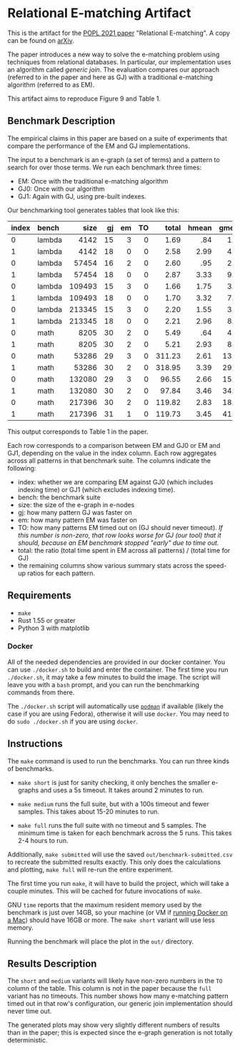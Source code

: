 # Relational E-matching Artifact

This is the artifact for the
[POPL 2021 paper](https://popl22.sigplan.org/details/POPL-2022-popl-research-papers/35/Relational-E-Matching)
"Relational E-matching".
A copy can be found on 
[arXiv](https://arxiv.org/abs/2108.02290).

The paper introduces a new way to solve the e-matching problem 
using techniques from relational databases.
In particular, our implementation uses an algorithm called _generic join_.
The evaluation compares our approach (referred to in the paper and here as GJ)
with a traditional e-matching algorithm (referred to as EM).

This artifact aims to reproduce Figure 9 and Table 1.

## Benchmark Description

The empirical claims in this paper are based on a suite 
of experiments that compare the performance of the 
EM and GJ implementations.

The input to a benchmark is 
an e-graph (a set of terms) and 
a pattern to search for over those terms.
We run each benchmark three times:

- EM: Once with the traditional e-matching algorithm
- GJ0: Once with our algorithm
- GJ1: Again with GJ, using pre-built indexes.

Our benchmarking tool generates tables that look like this:

|index|  bench|       size|  gj|  em| TO|   total|    hmean|    gmean|     best|     medn|    worst |
| :-- |   :-- |       --: | --:| --:| --:|    --:|      --:|      --:|      --:|      --:|       --:|
|0|     lambda|       4142|  15|   3|  0|    1.69|      .84|     1.71|    13.62|     1.60|      .12 |
|1|     lambda|       4142|  18|   0|  0|    2.58|     2.99|     4.23|    39.17|     3.68|     1.10 |
|0|     lambda|      57454|  16|   2|  0|    2.60|      .95|     2.66|   136.54|     2.65|      .12 |
|1|     lambda|      57454|  18|   0|  0|    2.87|     3.33|     9.11|   406.70|     4.05|     1.03 |
|0|     lambda|     109493|  15|   3|  0|    1.66|     1.75|     3.11|   148.96|     2.03|      .65 |
|1|     lambda|     109493|  18|   0|  0|    1.70|     3.32|     7.46|   291.18|     4.10|     1.05 |
|0|     lambda|     213345|  15|   3|  0|    2.20|     1.55|     3.40|   304.33|     1.72|      .43 |
|1|     lambda|     213345|  18|   0|  0|    2.21|     2.96|     8.23|   501.12|     5.04|     1.04 |
|0|       math|       8205|  30|   2|  0|    5.49|      .64|     4.61|    66.54|     2.79|      .03 |
|1|       math|       8205|  30|   2|  0|    5.21|     2.93|     8.62|  1630.00|     5.48|      .62 |
|0|       math|      53286|  29|   3|  0|  311.23|     2.61|    13.50|    5.0e4|     3.62|      .74 |
|1|       math|      53286|  30|   2|  0|  318.95|     3.39|    29.60|    1.3e6|    30.72|      .74 |
|0|       math|     132080|  29|   3|  0|   96.55|     2.66|    15.18|    6.1e4|     4.02|      .60 |
|1|       math|     132080|  30|   2|  0|   97.84|     3.46|    34.16|    2.4e6|    68.71|      .75 |
|0|       math|     217396|  30|   2|  0|  119.82|     2.83|    18.34|    1.0e5|     3.91|      .72 |
|1|       math|     217396|  31|   1|  0|  119.73|     3.45|    41.35|    8.6e6|    80.84|      .76 |

This output corresponds to Table 1 in the paper. 

Each row corresponds to a comparison between EM and GJ0 or EM and GJ1, 
depending on the value in the index column. 
Each row aggregates across all patterns in that benchmark suite.
The columns indicate the following:

- index: whether we are comparing EM against GJ0 (which includes indexing time) or GJ1 (which excludes indexing time).
- bench: the benchmark suite
- size: the size of the e-graph in e-nodes
- gj: how many pattern GJ was faster on
- em: how many pattern EM was faster on
- TO: how many patterns EM timed out on (GJ should never timeout).
  *If this number is non-zero, that row looks worse for GJ (our tool) that it should, because an EM benchmark stopped "early" due to time out.*
- total: the ratio (total time spent in EM across all patterns) / (total time for GJ)
- the remaining columns show various summary stats across the speed-up ratios for each pattern.

## Requirements

- `make`
- Rust 1.55 or greater
- Python 3 with matplotlib

### Docker

All of the needed dependencies are provided in our docker container.
You can use `./docker.sh` to build and enter the container.
The first time you run `./docker.sh`, it may take a few minutes to build the image.
The script will leave you with a `bash` prompt, 
and you can run the benchmarking commands from there.

The `./docker.sh` script will automatically use [`podman`](https://podman.io/)
if available (likely the case if you are using Fedora), otherwise it will use `docker`.
You may need to do `sudo ./docker.sh` if you are using `docker`.

## Instructions

The `make` command is used to run the benchmarks. 
You can run three kinds of benchmarks.

- `make short` is just for sanity checking,
  it only benches the smaller e-graphs and uses a 5s timeout.
  It takes around 2 minutes to run.

- `make medium` runs the full suite, but with a 100s timeout and fewer samples.
  This takes about 15-20 minutes to run.

- `make full` runs the full suite with no timeout and 5 samples.
  The minimum time is taken for each benchmark across the 5 runs.
  This takes 2-4 hours to run.

Additionally, `make submitted` will use the saved `out/benchmark-submitted.csv` 
to recreate the submitted results exactly.
This only does the calculations and plotting, 
`make full` will re-run the entire experiment.

The first time you run `make`, 
it will have to build the project, which will take a couple minutes.
This will be cached for future invocations of `make`.

GNU `time` reports that the maximum resident memory used by the benchmark is
just over 14GB, so your machine 
(or VM if [running Docker on a Mac](https://docs.docker.com/desktop/mac/#resources)) 
should have 16GB or more. 
The `make short` variant will use less memory.

Running the benchmark will place the plot in the `out/` directory.

## Results Description

The `short` and `medium` variants will likely have non-zero numbers in the `TO`
column of the table.
This column is not in the paper because the `full` variant has no timeouts.
This number shows how many e-matching pattern timed out in that row's configuration,
our generic join implementation should never time out.

The generated plots may show very slightly different numbers of results than in the paper;
this is expected since the e-graph generation is not totally deterministic.